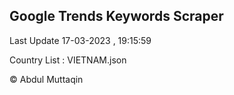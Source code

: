 

## Google Trends Keywords Scraper 
 
Last Update 17-03-2023 , 19:15:59

Country List :
VIETNAM.json



© Abdul Muttaqin 
